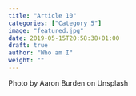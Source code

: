 ```yaml
---
title: "Article 10"
categories: ["Category 5"]
image: "featured.jpg"
date: 2019-05-15T20:58:38+01:00
draft: true
author: "Who am I"
weight: ""
---
```


Photo by Aaron Burden on Unsplash

